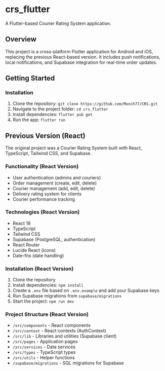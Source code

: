 # crs_flutter

A Flutter-based Courier Rating System application.

## Overview

This project is a cross-platform Flutter application for Android and iOS, replacing the previous React-based version. It includes push notifications, local notifications, and Supabase integration for real-time order updates.

## Getting Started

### Installation
1. Clone the repository: `git clone https://github.com/Monch77/CRS.git`
2. Navigate to the project folder: `cd crs_flutter`
3. Install dependencies: `flutter pub get`
4. Run the app: `flutter run`

## Previous Version (React)

The original project was a Courier Rating System built with React, TypeScript, Tailwind CSS, and Supabase.

### Functionality (React Version)
- User authentication (admins and couriers)
- Order management (create, edit, delete)
- Courier management (add, edit, delete)
- Delivery rating system for clients
- Courier performance tracking

### Technologies (React Version)
- React 18
- TypeScript
- Tailwind CSS
- Supabase (PostgreSQL, authentication)
- React Router
- Lucide React (icons)
- Date-fns (date handling)

### Installation (React Version)
1. Clone the repository
2. Install dependencies: `npm install`
3. Create a `.env` file based on `.env.example` and add your Supabase keys
4. Run Supabase migrations from `supabase/migrations`
5. Start the project: `npm run dev`

### Project Structure (React Version)
- `/src/components` - React components
- `/src/context` - React contexts (AuthContext)
- `/src/lib` - Libraries and utilities (Supabase client)
- `/src/pages` - Application pages
- `/src/services` - Data services
- `/src/types` - TypeScript types
- `/src/utils` - Helper functions
- `/supabase/migrations` - SQL migrations for Supabase

